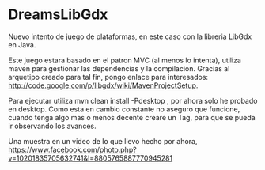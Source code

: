 DreamsLibGdx
============

Nuevo intento de juego de plataformas, en este caso con la libreria LibGdx en Java.

Este juego estara basado en el patron MVC (al menos lo intenta), utiliza maven para gestionar las dependencias y la compilacion.
Gracias al arquetipo creado para tal fin, pongo enlace para interesados: http://code.google.com/p/libgdx/wiki/MavenProjectSetup.

Para ejecutar utiliza mvn clean install -Pdesktop , por ahora solo he probado en desktop.
Como esta en cambio constante no aseguro que funcione, cuando tenga algo mas o menos decente creare un Tag, 
para que se pueda ir observando los avances.

Una muestra en un video de lo que llevo hecho por ahora, https://www.facebook.com/photo.php?v=10201835705632741&l=8805765887770945281


